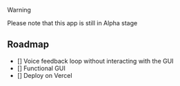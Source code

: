 > [!WARNING]
> Please note that this app is still in Alpha stage

## Roadmap
- [] Voice feedback loop without interacting with the GUI
- [] Functional GUI
- [] Deploy on Vercel
